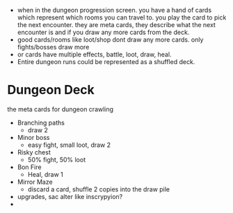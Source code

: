 * when in the dungeon progression screen. you have a hand of cards which represent which rooms you can travel to. you play the card to pick the next encounter. they are meta cards, they describe what the next encounter is and if you draw any more cards from the deck.
* good cards/rooms like loot/shop dont draw any more cards. only fights/bosses draw more
* or cards have multiple effects, battle, loot, draw, heal.
* Entire dungeon runs could be represented as a shuffled deck.
# Dungeon Deck
the meta cards for dungeon crawling
- Branching paths
	- draw 2
- Minor boss
	- easy fight, small loot, draw 2
- Risky chest
	- 50% fight, 50% loot
- Bon Fire
	- Heal, draw 1
- Mirror Maze
	- discard a card, shuffle 2 copies into the draw pile
- upgrades, sac alter like inscrypyion?
- 
